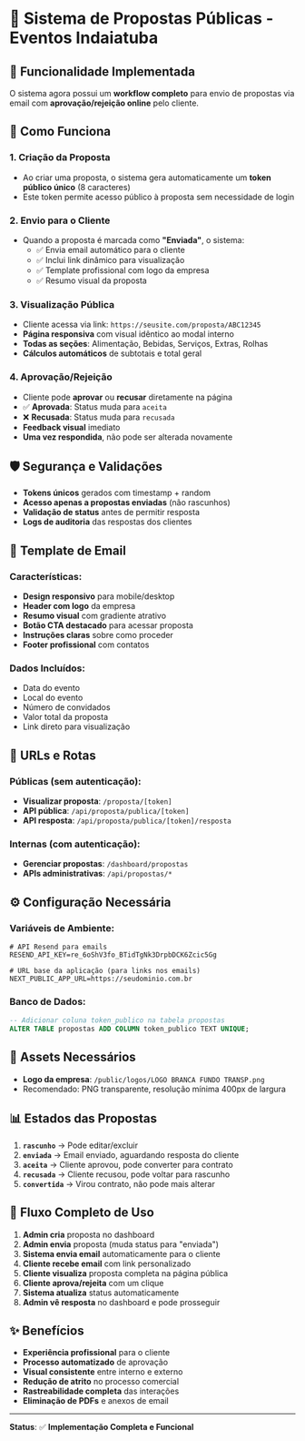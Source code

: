 # 📧 Sistema de Propostas Públicas - Eventos Indaiatuba

## 🎯 Funcionalidade Implementada

O sistema agora possui um **workflow completo** para envio de propostas via email com **aprovação/rejeição online** pelo cliente.

## 🔄 Como Funciona

### 1. **Criação da Proposta**
- Ao criar uma proposta, o sistema gera automaticamente um **token público único** (8 caracteres)
- Este token permite acesso público à proposta sem necessidade de login

### 2. **Envio para o Cliente** 
- Quando a proposta é marcada como **"Enviada"**, o sistema:
  - ✅ Envia email automático para o cliente
  - ✅ Inclui link dinâmico para visualização
  - ✅ Template profissional com logo da empresa
  - ✅ Resumo visual da proposta

### 3. **Visualização Pública**
- Cliente acessa via link: `https://seusite.com/proposta/ABC12345`
- **Página responsiva** com visual idêntico ao modal interno
- **Todas as seções**: Alimentação, Bebidas, Serviços, Extras, Rolhas
- **Cálculos automáticos** de subtotais e total geral

### 4. **Aprovação/Rejeição**
- Cliente pode **aprovar** ou **recusar** diretamente na página
- ✅ **Aprovada**: Status muda para `aceita`
- ❌ **Recusada**: Status muda para `recusada`
- **Feedback visual** imediato
- **Uma vez respondida**, não pode ser alterada novamente

## 🛡️ Segurança e Validações

- **Tokens únicos** gerados com timestamp + random
- **Acesso apenas a propostas enviadas** (não rascunhos)
- **Validação de status** antes de permitir resposta
- **Logs de auditoria** das respostas dos clientes

## 📱 Template de Email

### Características:
- **Design responsivo** para mobile/desktop
- **Header com logo** da empresa
- **Resumo visual** com gradiente atrativo
- **Botão CTA destacado** para acessar proposta
- **Instruções claras** sobre como proceder
- **Footer profissional** com contatos

### Dados Incluídos:
- Data do evento
- Local do evento  
- Número de convidados
- Valor total da proposta
- Link direto para visualização

## 🔗 URLs e Rotas

### Públicas (sem autenticação):
- **Visualizar proposta**: `/proposta/[token]`
- **API pública**: `/api/proposta/publica/[token]`
- **API resposta**: `/api/proposta/publica/[token]/resposta`

### Internas (com autenticação):
- **Gerenciar propostas**: `/dashboard/propostas`
- **APIs administrativas**: `/api/propostas/*`

## ⚙️ Configuração Necessária

### Variáveis de Ambiente:
```env
# API Resend para emails
RESEND_API_KEY=re_6oShV3fo_BTidTgNk3DrpbDCK6Zcic5Gg

# URL base da aplicação (para links nos emails)
NEXT_PUBLIC_APP_URL=https://seudominio.com.br
```

### Banco de Dados:
```sql
-- Adicionar coluna token_publico na tabela propostas
ALTER TABLE propostas ADD COLUMN token_publico TEXT UNIQUE;
```

## 🎨 Assets Necessários

- **Logo da empresa**: `/public/logos/LOGO BRANCA FUNDO TRANSP.png`
- Recomendado: PNG transparente, resolução mínima 400px de largura

## 📊 Estados das Propostas

1. **`rascunho`** → Pode editar/excluir
2. **`enviada`** → Email enviado, aguardando resposta do cliente
3. **`aceita`** → Cliente aprovou, pode converter para contrato
4. **`recusada`** → Cliente recusou, pode voltar para rascunho
5. **`convertida`** → Virou contrato, não pode mais alterar

## 🚀 Fluxo Completo de Uso

1. **Admin cria** proposta no dashboard
2. **Admin envia** proposta (muda status para "enviada")
3. **Sistema envia email** automaticamente para o cliente
4. **Cliente recebe email** com link personalizado
5. **Cliente visualiza** proposta completa na página pública
6. **Cliente aprova/rejeita** com um clique
7. **Sistema atualiza** status automaticamente
8. **Admin vê resposta** no dashboard e pode prosseguir

## ✨ Benefícios

- **Experiência profissional** para o cliente
- **Processo automatizado** de aprovação
- **Visual consistente** entre interno e externo  
- **Redução de atrito** no processo comercial
- **Rastreabilidade completa** das interações
- **Eliminação de PDFs** e anexos de email

---

**Status**: ✅ **Implementação Completa e Funcional**